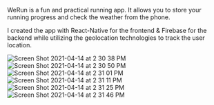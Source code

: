 WeRun is a fun and practical running app.
It allows you to store your running progress and check the weather from the phone. 

I created the app with React-Native for the frontend & Firebase for the backend while utilizing the geolocation technologies to track the user location.




![Screen Shot 2021-04-14 at 2 30 38 PM](https://user-images.githubusercontent.com/69434435/114762080-54ffb500-9d2f-11eb-89b7-b2806da32020.png)
![Screen Shot 2021-04-14 at 2 30 50 PM](https://user-images.githubusercontent.com/69434435/114762087-56c97880-9d2f-11eb-8779-acb21a56f5f1.png)
![Screen Shot 2021-04-14 at 2 31 01 PM](https://user-images.githubusercontent.com/69434435/114762106-5a5cff80-9d2f-11eb-9f55-693837e70335.png)
![Screen Shot 2021-04-14 at 2 31 11 PM](https://user-images.githubusercontent.com/69434435/114762108-5b8e2c80-9d2f-11eb-91a2-e460f260fb57.png)
![Screen Shot 2021-04-14 at 2 31 25 PM](https://user-images.githubusercontent.com/69434435/114762114-5d57f000-9d2f-11eb-9e20-d7938a62a5dc.png)
![Screen Shot 2021-04-14 at 2 31 46 PM](https://user-images.githubusercontent.com/69434435/114762120-5e891d00-9d2f-11eb-97a7-7c306ba5eaa7.png)
